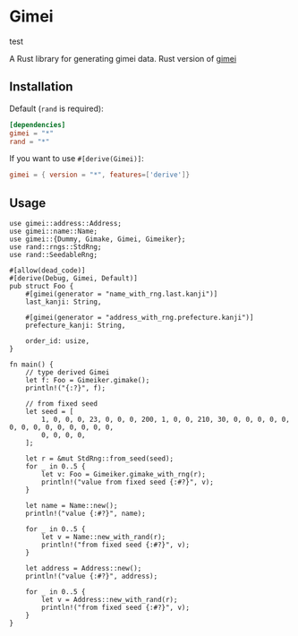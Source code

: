 # Gimei

test

A Rust library for generating gimei data.
Rust version of [gimei](https://github.com/willnet/gimei)

## Installation

Default (`rand` is required):
```toml
[dependencies]
gimei = "*"
rand = "*"
```
If you want to use `#[derive(Gimei)]`:
```toml
gimei = { version = "*", features=['derive']}
```

## Usage

```
use gimei::address::Address;
use gimei::name::Name;
use gimei::{Dummy, Gimake, Gimei, Gimeiker};
use rand::rngs::StdRng;
use rand::SeedableRng;

#[allow(dead_code)]
#[derive(Debug, Gimei, Default)]
pub struct Foo {
    #[gimei(generator = "name_with_rng.last.kanji")]
    last_kanji: String,

    #[gimei(generator = "address_with_rng.prefecture.kanji")]
    prefecture_kanji: String,

    order_id: usize,
}

fn main() {
    // type derived Gimei
    let f: Foo = Gimeiker.gimake();
    println!("{:?}", f);

    // from fixed seed
    let seed = [
        1, 0, 0, 0, 23, 0, 0, 0, 200, 1, 0, 0, 210, 30, 0, 0, 0, 0, 0, 0, 0, 0, 0, 0, 0, 0, 0, 0,
        0, 0, 0, 0,
    ];

    let r = &mut StdRng::from_seed(seed);
    for _ in 0..5 {
        let v: Foo = Gimeiker.gimake_with_rng(r);
        println!("value from fixed seed {:#?}", v);
    }

    let name = Name::new();
    println!("value {:#?}", name);

    for _ in 0..5 {
        let v = Name::new_with_rand(r);
        println!("from fixed seed {:#?}", v);
    }

    let address = Address::new();
    println!("value {:#?}", address);

    for _ in 0..5 {
        let v = Address::new_with_rand(r);
        println!("from fixed seed {:#?}", v);
    }
}
```
